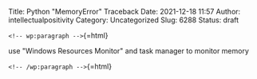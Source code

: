 Title: Python "MemoryError" Traceback
Date: 2021-12-18 11:57
Author: intellectualpositivity
Category: Uncategorized
Slug: 6288
Status: draft

`<!-- wp:paragraph -->`{=html}

use "Windows Resources Monitor" and task manager to monitor memory

`<!-- /wp:paragraph -->`{=html}
